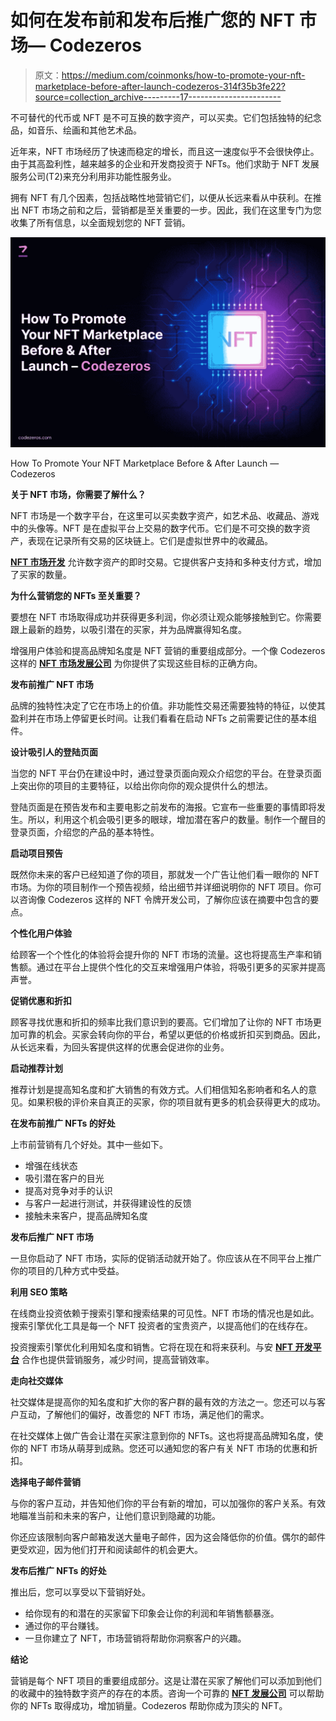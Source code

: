 # 如何在发布前和发布后推广您的 NFT 市场— Codezeros

> 原文：<https://medium.com/coinmonks/how-to-promote-your-nft-marketplace-before-after-launch-codezeros-314f35b3fe22?source=collection_archive---------17----------------------->

不可替代的代币或 NFT 是不可互换的数字资产，可以买卖。它们包括独特的纪念品，如音乐、绘画和其他艺术品。

近年来，NFT 市场经历了快速而稳定的增长，而且这一速度似乎不会很快停止。由于其高盈利性，越来越多的企业和开发商投资于 NFTs。他们求助于 NFT 发展服务公司(T2)来充分利用非功能性服务业。

拥有 NFT 有几个因素，包括战略性地营销它们，以便从长远来看从中获利。在推出 NFT 市场之前和之后，营销都是至关重要的一步。因此，我们在这里专门为您收集了所有信息，以全面规划您的 NFT 营销。

![](img/f3b28e6136e6b6b623c006c6d9437a59.png)

How To Promote Your NFT Marketplace Before & After Launch — Codezeros

**关于 NFT 市场，你需要了解什么？**

NFT 市场是一个数字平台，在这里可以买卖数字资产，如艺术品、收藏品、游戏中的头像等。NFT 是在虚拟平台上交易的数字代币。它们是不可交换的数字资产，表现在记录所有交易的区块链上。它们是虚拟世界中的收藏品。

[**NFT 市场开发**](https://www.codezeros.com/services/nft-development-services) 允许数字资产的即时交易。它提供客户支持和多种支付方式，增加了买家的数量。

**为什么营销您的 NFTs 至关重要？**

要想在 NFT 市场取得成功并获得更多利润，你必须让观众能够接触到它。你需要跟上最新的趋势，以吸引潜在的买家，并为品牌赢得知名度。

增强用户体验和提高品牌知名度是 NFT 营销的重要组成部分。一个像 Codezeros 这样的 [**NFT 市场发展公司**](https://www.codezeros.com/services/) 为你提供了实现这些目标的正确方向。

**发布前推广 NFT 市场**

品牌的独特性决定了它在市场上的价值。非功能性交易还需要独特的特征，以使其盈利并在市场上停留更长时间。让我们看看在启动 NFTs 之前需要记住的基本组件。

**设计吸引人的登陆页面**

当您的 NFT 平台仍在建设中时，通过登录页面向观众介绍您的平台。在登录页面上突出你的项目的主要特征，以给出你向你的观众提供什么的想法。

登陆页面是在预告发布和主要电影之前发布的海报。它宣布一些重要的事情即将发生。所以，利用这个机会吸引更多的眼球，增加潜在客户的数量。制作一个醒目的登录页面，介绍您的产品的基本特性。

**启动项目预告**

既然你未来的客户已经知道了你的项目，那就发一个广告让他们看一眼你的 NFT 市场。为你的项目制作一个预告视频，给出细节并详细说明你的 NFT 项目。你可以咨询像 Codezeros 这样的 NFT 令牌开发公司，了解你应该在摘要中包含的要点。

**个性化用户体验**

给顾客一个个性化的体验将会提升你的 NFT 市场的流量。这也将提高生产率和销售额。通过在平台上提供个性化的交互来增强用户体验，将吸引更多的买家并提高声誉。

**促销优惠和折扣**

顾客寻找优惠和折扣的频率比我们意识到的要高。它们增加了让你的 NFT 市场更加可靠的机会。买家会转向你的平台，希望以更低的价格或折扣买到商品。因此，从长远来看，为回头客提供这样的优惠会促进你的业务。

**启动推荐计划**

推荐计划是提高知名度和扩大销售的有效方式。人们相信知名影响者和名人的意见。如果积极的评价来自真正的买家，你的项目就有更多的机会获得更大的成功。

**在发布前推广 NFTs 的好处**

上市前营销有几个好处。其中一些如下。

*   增强在线状态
*   吸引潜在客户的目光
*   提高对竞争对手的认识
*   与客户一起进行测试，并获得建设性的反馈
*   接触未来客户，提高品牌知名度

**发布后推广 NFT 市场**

一旦你启动了 NFT 市场，实际的促销活动就开始了。你应该从在不同平台上推广你的项目的几种方式中受益。

**利用 SEO 策略**

在线商业投资依赖于搜索引擎和搜索结果的可见性。NFT 市场的情况也是如此。搜索引擎优化工具是每一个 NFT 投资者的宝贵资产，以提高他们的在线存在。

投资搜索引擎优化利用知名度和销售。它将在现在和将来获利。与安 [**NFT 开发平台**](https://www.codezeros.com/) 合作也提供营销服务，减少时间，提高营销效率。

**走向社交媒体**

社交媒体是提高你的知名度和扩大你的客户群的最有效的方法之一。您还可以与客户互动，了解他们的偏好，改善您的 NFT 市场，满足他们的需求。

在社交媒体上做广告会让潜在买家注意到你的 NFTs。这也将提高品牌知名度，使你的 NFT 市场从萌芽到成熟。您还可以通知您的客户有关 NFT 市场的优惠和折扣。

**选择电子邮件营销**

与你的客户互动，并告知他们你的平台有新的增加，可以加强你的客户关系。有效地瞄准当前和未来的客户，让他们意识到隐藏的功能。

你还应该限制向客户邮箱发送大量电子邮件，因为这会降低你的价值。偶尔的邮件更受欢迎，因为他们打开和阅读邮件的机会更大。

**发布后推广 NFTs 的好处**

推出后，您可以享受以下营销好处。

*   给你现有的和潜在的买家留下印象会让你的利润和年销售额暴涨。
*   通过你的平台赚钱。
*   一旦你建立了 NFT，市场营销将帮助你洞察客户的兴趣。

**结论**

营销是每个 NFT 项目的重要组成部分。这是让潜在买家了解他们可以添加到他们的收藏中的独特数字资产的存在的本质。咨询一个可靠的 [**NFT 发展公司**](https://www.codezeros.com/services/nft-development-services) 可以帮助你的 NFTs 取得成功，增加销量。Codezeros 帮助你成为顶尖的 NFT。